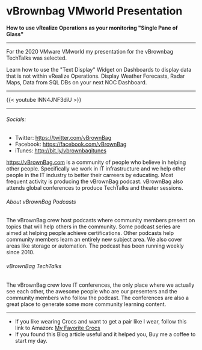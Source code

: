 # vBrownbag VMworld Presentation


**How to use vRealize Operations as your monitoring "Single Pane of Glass"**

<!--more-->

---

For the 2020 VMware VMworld my presentation for the vBrownbag TechTalks was selected.


Learn how to use the "Text Display" Widget on Dashboards to display data that is not within vRealize Operations. Display Weather Forecasts, Radar Maps, Data from SQL DBs on your next NOC Dashboard.  

---

{{< youtube lNN4JNF3diU >}}

---

###### Socials:  

* Twitter: https://twitter.com/vBrownBag
* Facebook: https://facebook.com/vBrownBag
* iTunes: http://bit.ly/vbrownbagitunes

https://vBrownBag.com is a community of people who believe in helping other people. Specifically we work in IT infrastructure and we help other people in the IT industry to better their carreers by educating. Most frequent activity is producing the vBrownBag podcast. vBrownBag also attends global conferences to produce TechTalks and theater sessions.

###### About vBrownBag Podcasts  

The vBrownBag crew host podcasts where community members present on topics that will help others in the community. Some podcast series are aimed at helping people achieve certifications. 
 Other podcasts help community members learn an entirely new subject area. We also cover areas like storage or automation. The podcast has been running weekly since 2010.

###### vBrownBag TechTalks  

The vBrownBag crew love IT conferences, the only place where we actually see each other, the awesome people who are our presenters and the community members who follow the podcast. The conferences are also a great place to generate some more community learning content. 

---

* If you like wearing Crocs and want to get a pair like I wear, follow this link to Amazon:
<a target="_blank" href="https://www.amazon.com/dp/B001V7Z27W?psc=1&amp;ref=ppx_yo2ov_dt_b_product_details&_encoding=UTF8&tag=vcrocs-20&linkCode=ur2&linkId=fa4c787c9ab59a9b8a54b48c402b8517&camp=1789&creative=9325">My Favorite Crocs</a>  
* If you found this Blog article useful and it helped you, Buy me a coffee to start my day.  

<center>
<script type="text/javascript" src="https://cdnjs.buymeacoffee.com/1.0.0/button.prod.min.js" data-name="bmc-button" data-slug="dalehassinger" data-color="#FFDD00" data-emoji=""  data-font="Cookie" data-text="Buy me a coffee" data-outline-color="#000000" data-font-color="#000000" data-coffee-color="#ffffff" ></script>
</center>

